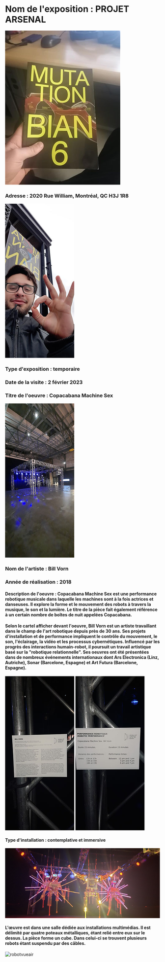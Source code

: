 <h1> Nom de l'exposition : PROJET ARSENAL</h1>
  
![photo bian](medias/photo_bian.jpg)
  
<h3> Adresse : 2020 Rue William, Montréal, QC H3J 1R8 </h2>

![devant](medias/devant.jpg)

<h3> Type d'exposition : temporaire </h3>
<h3> Date de la visite : 2 février 2023 </h3>
<h3> Titre de l'oeuvre : Copacabana Machine Sex </h3>

![ensemble](medias/ensemble.jpg)

<h3> Nom de l'artiste : Bill Vorn </h3>
<h3> Année de réalisation	: 2018 </h3>
<h4> Description de l'oeuvre : Copacabana Machine Sex est une performance robotique musicale dans laquelle les machines sont à la fois actrices et danseuses. Il explore la forme et le mouvement des robots à travers la musique, le son et la lumière. Le titre de la pièce fait également référence à un certain nombre de boîtes de nuit appelées Copacabana. </h4>
<h4> Selon le cartel afficher devant l'oeuvre, Bill Vorn est un artiste travaillant dans le champ de l'art robotique depuis près de 30 ans. Ses projets d'installation et de performance impliquent le contrôle du mouvement, le son, l'éclairage, la vidéo et les processus cybernétiques. Influencé par les progrès des interactions humain-robot, il poursuit un travail artistique basé sur la "robotique relationnelle". Ses oeuvres ont été présentées dans de nombreux événements internationaux dont Ars Electronica (Linz, Autriche), Sonar (Barcelone, Espagne) et Art Futura (Barcelone, Espagne). </h4>

![cartel 01](medias/cartel_01.jpg)
![cartel 02](medias/cartel_02.jpg)

<h4> Type d'installation : contemplative et immersive </h4>

![parlante](medias/parlante.jpg)

<h4> L'œuvre est dans une salle dédiée aux installations multimédias. Il est délimité par quatre poteaux métalliques, étant relié entre eux sur le dessus. La pièce forme un cube. Dans celui-ci se trouvent plusieurs robots étant suspendu par des câbles. </h4>

![robotvueair](medias/robotvueair.jpg)
















  





  
  
